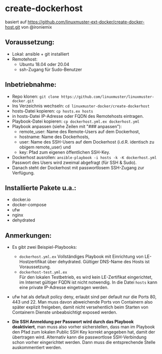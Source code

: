 # create-dockerhost
basiert auf https://github.com/linuxmuster-ext-docker/create-docker-host.git von @ironiemix

## Voraussetzung:

* Lokal: ansible + git installiert
* Remotehost:
  - Ubuntu 18.04 oder 20.04
  - ssh-Zugang für Sudo-Benutzer

## Inbetriebnahme:

* Repo klonen: ``git clone https://github.com/linuxmuster/linuxmuster-docker.git``
* Ins Verzeichnis wechseln: ``cd linuxmuster-docker/create-dockerhost``
* hosts-Datei kopieren: ``cp hosts.ex hosts``
* in hosts-Datei IP-Adresse oder FQDN des Remotehosts eintragen.
* Playbook-Datei kopieren: ``cp dockerhost.yml.ex dockerhost.yml``
* Playbook anpassen (siehe Zeilen mit "### anpassen"):
  - remote_user: Name des Remote-Users auf dem Dockerhost,
  - hostname: Name des Dockerhosts,
  - user: Name des SSH-Users auf dem Dockerhost (i.d.R. identisch zu obigem remote_user) und
  - key: Pfad zum eigenen öffentlichen SSH-Key.
* Dockerhost ausrollen: ``ansible-playbook -i hosts -k -K dockerhost.yml``
  Passwort des Users wird zweimal abgefragt (für SSH & Sudo).
* Danach steht der Dockerhost mit passwortlosem SSH-Zugang zur Verfügung.

## Installierte Pakete u.a.:

* docker.io
* docker-compose
* ufw
* nginx
* dehydrated

## Anmerkungen:

* Es gibt zwei Beispiel-Playbooks:
  - `dockerhost.yml.ex`
    Vollständiges Playbook mit Einrichtung von LE-Hostzertifikat über dehydrated. Gültiger DNS-Name des Hosts ist Voraussetzung.
  - `dockerhost-test.yml.ex`  
    Für den lokalen Testbetrieb, es wird kein LE-Zertifikat eingerichtet, im Internet gültiger FQDN ist nicht notwendig. In die Datei `hosts` kann eine private IP-Adresse eingetragen werden.

* ufw hat als default policy deny, erlaubt sind per default nur die Ports 80, 443 und 22. Man muss davon abweichende Ports von Containern also später explizit freigeben, damit nicht versehentlich beim Starten von Containern Dienste unbeabsichtigt exposed werden.

* **Die SSH Anmeldung per Passwort wird durch das Playbook deaktiviert**, man muss also vorher sicherstellen, dass man im Playbook den Pfad zum lokalen Public SSH Key korrekt angegeben hat, damit der übertragen wird. Alternativ kann die passwortlose SSH-Verbindung schon vorher eingerichtet werden. Dann muss die entsprechende Stelle auskommentiert werden.

